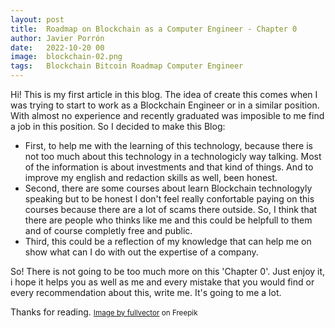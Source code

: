 ```yaml
---
layout: post
title:  Roadmap on Blockchain as a Computer Engineer - Chapter 0
author: Javier Porrón
date:   2022-10-20 00
image:  blockchain-02.png
tags:   Blockchain Bitcoin Roadmap Computer Engineer
---
```


Hi! This is my first article in this blog. The idea of create this comes when I was trying to start to work as a Blockchain Engineer or in a similar position. With almost no experience and recently graduated  was imposible to me find a job in this position. So I decided to make this Blog: 

* First, to help me with the learning of this technology, because there is not too much about this technology in a technologicly way talking. Most of the information is about investments and that kind of things. And to improve my english and redaction skills as well, been honest.
* Second, there are some courses about learn Blockchain technologyly speaking but to be honest I don't feel really confortable paying on this courses because there are a lot of scams there outside. So, I think that there are people who thinks like me and this could be helpfull to them and of course completly free and public.
* Third, this could be a reflection of my knowledge that can help me on show what can I do with out the expertise of a company. 

So! There is not going to be too much more on this 'Chapter 0'. Just enjoy it, i hope it helps you as well as me and every mistake that you would find or every recommendation about this, write me. It's going to  me a lot.

Thanks for reading.
<small> <a href="https://www.freepik.com/free-vector/cryptocurrency-mining-equipment-isometric-ethereum-digital-currency-extract_2909692.htm#&position=18&from_view=author#position=18">Image by fullvector</a> on Freepik </small>
